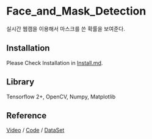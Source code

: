 # Face_and_Mask_Detection   
실시간 웹캠을 이용해서 마스크를 쓴 확률을 보여준다.

## Installation
Please Check Installation in [Install.md](Install.md).
   
## Library   
Tensorflow 2+, OpenCV, Numpy, Matplotlib

## Reference
[Video](https://www.youtube.com/watch?v=ncIyy1doSJ8&t=222s)
 / 
 [Code](https://github.com/kairess/mask-detection)
  / 
 [DataSet](https://github.com/prajnasb/observations)
